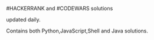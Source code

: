 #HACKERRANK and #CODEWARS solutions

updated daily.

Contains both Python,JavaScript,Shell and Java solutions.




